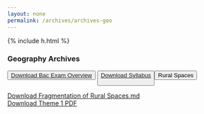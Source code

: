 ```yaml
---
layout: none
permalink: /archives/archives-geo
---
```


<meta name="viewport" content="width=device-width, initial-scale=1, shrink-to-fit=no">
<script src="https://code.jquery.com/jquery-3.2.1.slim.min.js" integrity="sha384-KJ3o2DKtIkvYIK3UENzmM7KCkRr/rE9/Qpg6aAZGJwFDMVNA/GpGFF93hXpG5KkN" crossorigin="anonymous"></script>
<script src="https://cdnjs.cloudflare.com/ajax/libs/popper.js/1.12.9/umd/popper.min.js" integrity="sha384-ApNbgh9B+Y1QKtv3Rn7W3mgPxhU9K/ScQsAP7hUibX39j7fakFPskvXusvfa0b4Q" crossorigin="anonymous"></script>
<script src="https://maxcdn.bootstrapcdn.com/bootstrap/4.0.0/js/bootstrap.min.js" integrity="sha384-JZR6Spejh4U02d8jOt6vLEHfe/JQGiRRSQQxSfFWpi1MquVdAyjUar5+76PVCmYl" crossorigin="anonymous"></script>
<link rel="stylesheet" href="https://stackpath.bootstrapcdn.com/bootstrap/4.5.2/css/bootstrap.min.css" integrity="sha384-JcKb8q3iqJ61gNV9KGb8thSsNjpSL0n8PARn9HuZOnIxN0hoP+VmmDGMN5t9UJ0Z" crossorigin="anonymous">
<link rel="stylesheet" href="/style-archives.css" type="text/css">

{% include h.html %}

<h3>Geography Archives</h3>

<button class="btn btn-warning"><a class="download-link" href="/Archives/Géographie/ExamOverview.md" download> Download Bac Exam Overview</a></button>
<button class="btn btn-warning"><a class="download-link" href="/Archives/Géographie/HGSyllabus.pdf" download>Download Syllabus</a>

<div class="dropdown">
  <button class="btn btn-secondary dropdown-toggle" type="button" id="dropdownMenuButton" data-toggle="dropdown" aria-haspopup="true" aria-expanded="false">
    Rural Spaces
  </button>
  <div class="dropdown-menu" aria-labelledby="dropdownMenuButton">
    <a class="download-link" href="/Archives/Géographie/RuralSpaces/FragmentationofRuralSpaces.md" download>Download Fragmentation of Rural Spaces.md</a>
    <br>
    <a class="download-link" href="/Archives/Géographie/RuralSpaces/RuralSpacesDoc.pdf" download>Download Theme 1 PDF</a>    
  </div>
</div>
